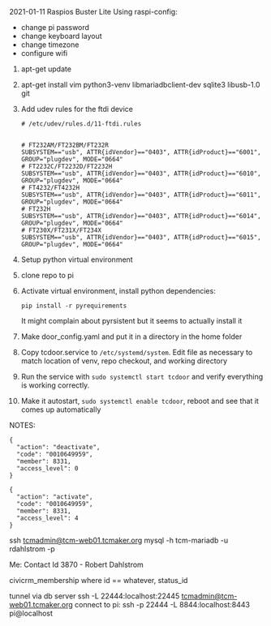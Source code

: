 2021-01-11 Raspios Buster Lite
Using raspi-config:
  * change pi password
  * change keyboard layout
  * change timezone 
  * configure wifi

1. apt-get update

1. apt-get install vim python3-venv libmariadbclient-dev sqlite3 libusb-1.0 git

1. Add udev rules for the ftdi device
    ```
    # /etc/udev/rules.d/11-ftdi.rules
    
    
    # FT232AM/FT232BM/FT232R
    SUBSYSTEM=="usb", ATTR{idVendor}=="0403", ATTR{idProduct}=="6001", GROUP="plugdev", MODE="0664"
    # FT2232C/FT2232D/FT2232H
    SUBSYSTEM=="usb", ATTR{idVendor}=="0403", ATTR{idProduct}=="6010", GROUP="plugdev", MODE="0664"
    # FT4232/FT4232H
    SUBSYSTEM=="usb", ATTR{idVendor}=="0403", ATTR{idProduct}=="6011", GROUP="plugdev", MODE="0664"
    # FT232H
    SUBSYSTEM=="usb", ATTR{idVendor}=="0403", ATTR{idProduct}=="6014", GROUP="plugdev", MODE="0664"
    # FT230X/FT231X/FT234X
    SUBSYSTEM=="usb", ATTR{idVendor}=="0403", ATTR{idProduct}=="6015", GROUP="plugdev", MODE="0664"
    ```

1. Setup python virtual environment
1. clone repo to pi
1. Activate virtual environment, install python dependencies:
      
   `pip install -r pyrequirements`

   It might complain about pyrsistent but it seems to actually install it

1. Make door_config.yaml and put it in a directory in the home folder
1. Copy tcdoor.service to `/etc/systemd/system`. Edit file as necessary to match
location of venv, repo checkout, and working directory
1. Run the service with `sudo systemctl start tcdoor` and verify everything is working correctly.
1. Make it autostart, `sudo systemctl enable tcdoor`, reboot and see that it comes up automatically


NOTES:

```
{
  "action": "deactivate",
  "code": "0010649959",
  "member": 8331,
  "access_level": 0
}

{
  "action": "activate",
  "code": "0010649959",
  "member": 8331,
  "access_level": 4
}
```

ssh tcmadmin@tcm-web01.tcmaker.org
mysql -h tcm-mariadb -u rdahlstrom -p

Me: Contact Id 3870 - Robert Dahlstrom

civicrm_membership where id == whatever, status_id


tunnel via db server
ssh -L 22444:localhost:22445 tcmadmin@tcm-web01.tcmaker.org
connect to pi:
ssh -p 22444 -L 8844:localhost:8443 pi@localhost



